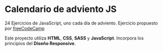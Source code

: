 # Calendario de adviento JS

24 Ejercicios de JavaScript, uno cada día de adviento. Ejercicio propuesto por [freeCodeCamp](https://www.freecodecamp.org/news/introducing-24-days-of-javascriptmas/)

Este proyecto utiliza **HTML**, **CSS**, **SASS** y **JavaScript**. Incorpora los principios del **Diseño Responsive**.
